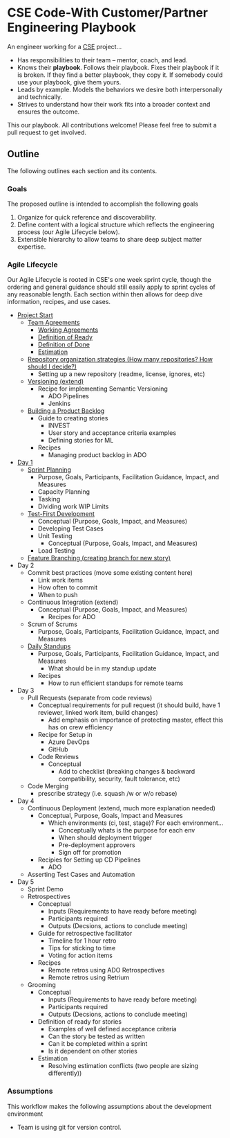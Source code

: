 # CSE Code-With Customer/Partner Engineering Playbook

An engineer working for a [CSE](./CSE.md) project...

* Has responsibilities to their team – mentor, coach, and lead.
* Knows their **playbook**. Follows their playbook. Fixes their playbook if it is broken. If they find a better playbook, they copy it. If somebody could use your playbook, give them yours.
* Leads by example. Models the behaviors we desire both interpersonally and technically.
* Strives to understand how their work fits into a broader context and ensures the outcome.

This our playbook. All contributions welcome! Please feel free to submit a pull request to get involved.

## Outline

The following outlines each section and its contents.

### Goals

The proposed outline is intended to accomplish the following goals

1. Organize for quick reference and discoverability.
2. Define content with a logical structure which reflects the engineering process (our Agile Lifecycle below).
3. Extensible hierarchy to allow teams to share deep subject matter expertise.

### Agile Lifecycle

Our Agile Lifecycle is rooted in CSE's one week sprint cycle, though the ordering and general guidance should still easily apply to sprint cycles of any reasonable length. Each section within then allows for deep dive information, recipes, and use cases.

- [Project Start](0000-pre-sprint)
  - [Team Agreements](0000-pre-sprint/team-agreements)
    - [Working Agreements](0000-pre-sprint/team-agreements/working-agreements)
    - [Definition of Ready](0000-pre-sprint/team-agreements/definition-of-ready)
    - [Definition of Done](0000-pre-sprint/team-agreements/definition-of-done)
    - [Estimation ](0000-pre-sprint/team-agreements/estimation)
  - [Repository organization strategies (How many repositories? How should I decide?)](0000-pre-sprint/source-control-repositories)
    - Setting up a new repository (readme, license, ignores, etc)
  - [Versioning (extend)](0000-pre-sprint/versioning)
    - Recipe for implementing Semantic Versioning
      - ADO Pipelines
      - Jenkins
  - [Building a Product Backlog](0000-pre-sprint/product-backlog)
    - Guide to creating stories
      - INVEST
      - User story and acceptance criteria examples
      - Defining stories for ML
    - Recipes
      - Managing product backlog in ADO
- [Day 1](0010-day-one)
  - [Sprint Planning](0010-day-one/sprint-planning)
    - Purpose, Goals, Participants, Facilitation Guidance, Impact, and Measures
    - Capacity Planning
    - Tasking
    - Dividing work WIP Limits
  - [Test-First Development](0010-day-one/test-first-development)
    - Conceptual (Purpose, Goals, Impact, and Measures)
    - Developing Test Cases
    - Unit Testing
      - Conceptual (Purpose, Goals, Impact, and Measures)
    - Load Testing
  - [Feature Branching (creating branch for new story)](0010-day-one/feature-branching)
- Day 2
  - Commit best practices (move some existing content here)
    - Link work items
    - How often to commit
    - When to push
  - Continuous Integration (extend)
    - Conceptual (Purpose, Goals, Impact, and Measures)
      - Recipes for ADO
  - Scrum of Scrums
    - Purpose, Goals, Participants, Facilitation Guidance, Impact, and Measures
  - [Daily Standups](0020-day-two/standups)
    - Purpose, Goals, Participants, Facilitation Guidance, Impact, and Measures
      - What should be in my standup update
    - Recipes
      - How to run efficient standups for remote teams
- Day 3
  - Pull Requests (separate from code reviews)
    - Conceptual requirements for pull request (it should build, have 1 reviewer, linked work item, build changes)
      - Add emphasis on importance of protecting master, effect this has on crew efficiency
    - Recipe for Setup in
      - Azure DevOps
      - GitHub
    - Code Reviews
      - Conceptual
        - Add to checklist (breaking changes & backward compatibility, security, fault tolerance, etc)
  - Code Merging
    - prescribe strategy (i.e. squash /w or w/o rebase)
- Day 4
  - Continuous Deployment (extend, much more explanation needed)
    - Conceptual, Purpose, Goals, Impact and Measures
      - Which environments (ci, test, stage)? For each environment...
        - Conceptually whats is the purpose for each env
        - When should deployment trigger
        - Pre-deployment approvers
        - Sign off for promotion
    - Recipies for Setting up CD Pipelines
      - ADO
  - Asserting Test Cases and Automation
- Day 5
  - Sprint Demo
  - Retrospectives
    - Conceptual
      - Inputs (Requirements to have ready before meeting)
      - Participants required
      - Outputs (Decsions, actions to conclude meeting)
    - Guide for retrospective facilitator
      - Timeline for 1 hour retro
      - Tips for sticking to time
      - Voting for action items
    - Recipes
      - Remote retros using ADO Retrospectives
      - Remote retros using Retrium
  - Grooming
    - Conceptual
      - Inputs (Requirements to have ready before meeting)
      - Participants required
      - Outputs (Decsions, actions to conclude meeting)
    - Definition of ready for stories
      - Examples of well defined acceptance criteria
      - Can the story be tested as written
      - Can it be completed within a sprint
      - Is it dependent on other stories
    - Estimation
      - Resolving estimation conflicts (two people are sizing differently))

### Assumptions

This workflow makes the following assumptions about the development environment

* Team is using git for version control.
